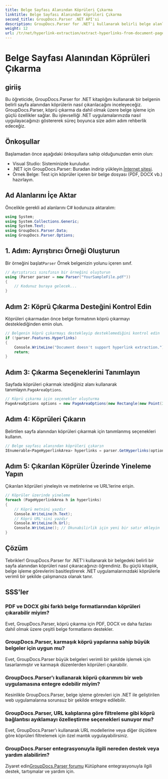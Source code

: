 ```yaml
---
title: Belge Sayfası Alanından Köprüleri Çıkarma
linktitle: Belge Sayfası Alanından Köprüleri Çıkarma
second_title: GroupDocs.Parser .NET API'si
description: GroupDocs.Parser for .NET'i kullanarak belirli belge alanlarından köprüleri nasıl çıkaracağınızı öğrenin. Belge işleme yeteneklerinizi geliştirin.
weight: 12
url: /tr/net/hyperlink-extraction/extract-hyperlinks-from-document-page-area/
---
```


# Belge Sayfası Alanından Köprüleri Çıkarma

## giriiş
Bu öğreticide, GroupDocs.Parser for .NET kitaplığını kullanarak bir belgenin belirli sayfa alanından köprülerin nasıl çıkarılacağını inceleyeceğiz. GroupDocs.Parser, köprü çıkarma da dahil olmak üzere belge işleme için güçlü özellikler sağlar. Bu işlevselliği .NET uygulamalarınızda nasıl uygulayacağınızı göstererek süreç boyunca size adım adım rehberlik edeceğiz.
## Önkoşullar
Başlamadan önce aşağıdaki önkoşullara sahip olduğunuzdan emin olun:
- Visual Studio: Sisteminizde kuruludur.
- .NET için GroupDocs.Parser: Buradan indirip yükleyin.[İnternet sitesi](https://releases.groupdocs.com/parser/net/).
- Örnek Belge: Test için köprüler içeren bir belge dosyası (PDF, DOCX vb.) hazırlayın.

## Ad Alanlarını İçe Aktar
Öncelikle gerekli ad alanlarını C# kodunuza aktaralım:
```csharp
using System;
using System.Collections.Generic;
using System.Text;
using GroupDocs.Parser.Data;
using GroupDocs.Parser.Options;
```
## 1. Adım: Ayrıştırıcı Örneği Oluşturun
 Bir örneğini başlat`Parser` Örnek belgenizin yolunu içeren sınıf.
```csharp
// Ayrıştırıcı sınıfının bir örneğini oluşturun
using (Parser parser = new Parser("YourSampleFile.pdf"))
{
    // Kodunuz buraya gelecek...
}
```
## Adım 2: Köprü Çıkarma Desteğini Kontrol Edin
Köprüleri çıkarmadan önce belge formatının köprü çıkarmayı desteklediğinden emin olun.
```csharp
// Belgenin köprü çıkarmayı destekleyip desteklemediğini kontrol edin
if (!parser.Features.Hyperlinks)
{
    Console.WriteLine("Document doesn't support hyperlink extraction.");
    return;
}
```
## Adım 3: Çıkarma Seçeneklerini Tanımlayın
 Sayfada köprüleri çıkarmak istediğiniz alanı kullanarak tanımlayın.`PageAreaOptions`.
```csharp
// Köprü çıkarma için seçenekler oluşturma
PageAreaOptions options = new PageAreaOptions(new Rectangle(new Point(380, 90), new Size(150, 50)));
```
## Adım 4: Köprüleri Çıkarın
Belirtilen sayfa alanından köprüleri çıkarmak için tanımlanmış seçenekleri kullanın.
```csharp
// Belge sayfası alanından köprüleri çıkarın
IEnumerable<PageHyperlinkArea> hyperlinks = parser.GetHyperlinks(options);
```
## Adım 5: Çıkarılan Köprüler Üzerinde Yineleme Yapın
Çıkarılan köprüleri yineleyin ve metinlerine ve URL'lerine erişin.
```csharp
// Köprüler üzerinde yineleme
foreach (PageHyperlinkArea h in hyperlinks)
{
    // Köprü metnini yazdır
    Console.WriteLine(h.Text);
    // Köprü URL'sini yazdır
    Console.WriteLine(h.Url);
    Console.WriteLine(); // Okunabilirlik için yeni bir satır ekleyin
}
```

## Çözüm
Tebrikler! GroupDocs.Parser for .NET'i kullanarak bir belgedeki belirli bir sayfa alanından köprüleri nasıl çıkaracağınızı öğrendiniz. Bu güçlü kitaplık, belge işleme görevlerini basitleştirerek .NET uygulamalarınızdaki köprülerle verimli bir şekilde çalışmanıza olanak tanır.

## SSS'ler
### PDF ve DOCX gibi farklı belge formatlarından köprüleri çıkarabilir miyim?
Evet, GroupDocs.Parser, köprü çıkarma için PDF, DOCX ve daha fazlası dahil olmak üzere çeşitli belge formatlarını destekler.
### GroupDocs.Parser, karmaşık köprü yapılarına sahip büyük belgeler için uygun mu?
Evet, GroupDocs.Parser büyük belgeleri verimli bir şekilde işlemek için tasarlanmıştır ve karmaşık düzenlerden köprüleri çıkarabilir.
### GroupDocs.Parser'ı kullanarak köprü çıkarımını bir web uygulamasına entegre edebilir miyim?
Kesinlikle GroupDocs.Parser, belge işleme görevleri için .NET ile geliştirilen web uygulamalarına sorunsuz bir şekilde entegre edilebilir.
### GroupDocs.Parser, URL kalıplarına göre filtreleme gibi köprü bağlantısı ayıklamayı özelleştirme seçenekleri sunuyor mu?
Evet, GroupDocs.Parser'ı kullanarak URL modellerine veya diğer ölçütlere göre köprüleri filtrelemek için özel mantık uygulayabilirsiniz.
### GroupDocs.Parser entegrasyonuyla ilgili nereden destek veya yardım alabilirim?
 Ziyaret edin[GroupDocs.Parser forumu](https://forum.groupdocs.com/c/parser/17) Kütüphane entegrasyonuyla ilgili destek, tartışmalar ve yardım için.